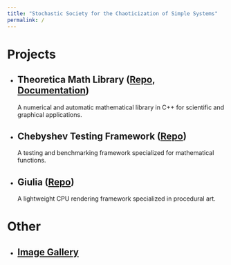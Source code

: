 ```yaml
---
title: "Stochastic Society for the Chaoticization of Simple Systems"
permalink: /
---
```


# Projects
- ## Theoretica Math Library ([Repo](https://github.com/chaotic-society/theoretica), [Documentation](https://chaotic-society.github.io/theoretica/))
   A numerical and automatic mathematical library in C++ for scientific and graphical applications.
- ## Chebyshev Testing Framework ([Repo](https://github.com/chaotic-society/chebyshev))
   A testing and benchmarking framework specialized for mathematical functions.
- ## Giulia ([Repo](https://github.com/chaotic-society/giulia))
   A lightweight CPU rendering framework specialized in procedural art.

# Other
- ## [Image Gallery](https://chaotic-society.github.io/gallery)
